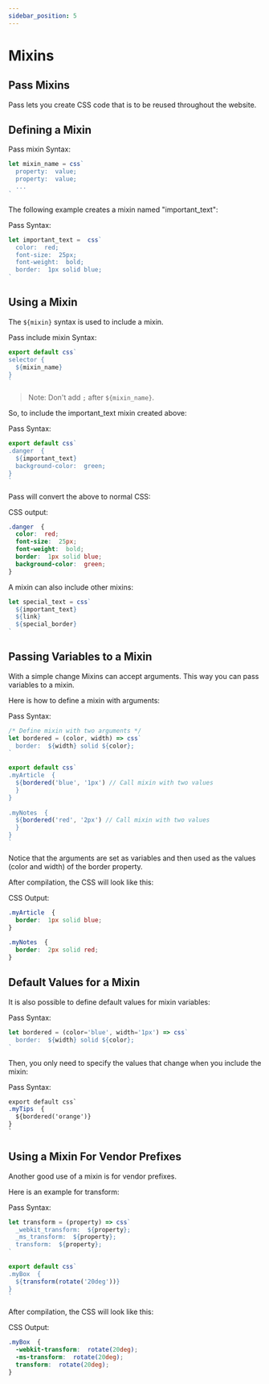 ```yaml
---
sidebar_position: 5
---
```

# Mixins

## Pass Mixins

Pass lets you create CSS code that is to be reused throughout the website.

## Defining a Mixin

Pass mixin Syntax:

```js
let mixin_name = css`  
  property:  value;
  property:  value;
  ...
`
```
The following example creates a mixin named "important_text":

Pass Syntax:

```js
let important_text =  css`  
  color:  red;
  font-size:  25px;
  font-weight:  bold;
  border:  1px solid blue;
`
```

## Using a Mixin

The  `${mixin}`  syntax is used to include a mixin.

Pass include mixin Syntax:
```js
export default css`
selector {  
  ${mixin_name}
}
`
```
> Note: Don't add `;` after `${mixin_name}`.

So, to include the important_text mixin created above:

Pass Syntax:
```js
export default css`
.danger  {  
  ${important_text}  
  background-color:  green;  
}
`
```
  
Pass will convert the above to normal CSS:

CSS output:
```css
.danger  {  
  color:  red;  
  font-size:  25px;  
  font-weight:  bold;  
  border:  1px solid blue;  
  background-color:  green;  
}
```

A mixin can also include other mixins:

```js
let special_text = css` 
  ${important_text}
  ${link} 
  ${special_border}
`
```
  
## Passing Variables to a Mixin

With a simple change Mixins can accept arguments. This way you can pass variables to a mixin.

Here is how to define a mixin with arguments:

Pass Syntax:
```js
/* Define mixin with two arguments */  
let bordered = (color, width) => css`  
  border:  ${width} solid ${color};
`

export default css`
.myArticle  {  
  ${bordered('blue', '1px') // Call mixin with two values
  }  
}  
  
.myNotes  {  
  ${bordered('red', '2px') // Call mixin with two values  
  }
}
`
```
  
Notice that the arguments are set as variables and then used as the values (color and width) of the border property.

After compilation, the CSS will look like this:

CSS Output:
```css
.myArticle  {  
  border:  1px solid blue;  
}  
  
.myNotes  {  
  border:  2px solid red;  
}
```

## Default Values for a Mixin

It is also possible to define default values for mixin variables:

Pass Syntax:
```js
let bordered = (color='blue', width='1px') => css`  
  border:  ${width} solid ${color};
`
```
  
Then, you only need to specify the values that change when you include the mixin:

Pass Syntax:
```css
export default css`
.myTips  {  
  ${bordered('orange')} 
}
`
```
  
## Using a Mixin For Vendor Prefixes

Another good use of a mixin is for vendor prefixes.

Here is an example for transform:

Pass Syntax:
```js
let transform = (property) => css` 
  _webkit_transform:  ${property}; 
  _ms_transform:  ${property};
  transform:  ${property};
`

export default css`
.myBox  {  
  ${transform(rotate('20deg'))}
}
`
```

After compilation, the CSS will look like this:

CSS Output:
```css
.myBox  {  
  -webkit-transform:  rotate(20deg);  
  -ms-transform:  rotate(20deg);  
  transform:  rotate(20deg);  
}
```
